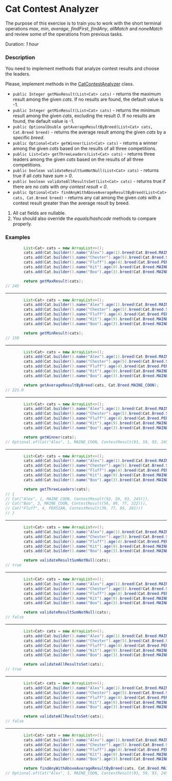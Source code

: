 # Cat Contest Analyzer

The purpose of this exercise is to train you to work with the short terminal operations _max_, _min_, _average_, _findFirst_, _findAny_, _allMatch_ and _noneMatch_ and review some of the operations from previous tasks.

Duration: _1 hour_

### Description

You need to implement methods that analyze contest results and choose the leaders.

Please, implement methods in the [CatContestAnalyzer](src/main/java/com/epam/autotasks/CatContestAnalyzer.java) class.

- `public Integer getMaxResult(List<Cat> cats)` - returns the maximum result among the given _cats_. If no results are found, the default value is -1.
- `public Integer getMinResult(List<Cat> cats)` - returns the minimum result among the given _cats_, excluding the result _0_. If no results are found, the default value is -1.
- `public OptionalDouble getAverageResultByBreed(List<Cat> cats, Cat.Breed breed)` - returns the average result among the given _cats_ by a specific _breed_.
- `public Optional<Cat> getWinner(List<Cat> cats)` - returns a winner among the given _cats_ based on the results of all three competitions.
- `public List<Cat> getThreeLeaders(List<Cat> cats)` - returns three leaders among the given _cats_ based on the results of all three competitions.
- `public boolean validateResultSumNotNull(List<Cat> cats)` - returns true if all _cats_ have _sum > 0_.
- `public boolean validateAllResultsSet(List<Cat> cats)` - returns true if there are no _cats_ with _any contest result = 0_.
- `public Optional<Cat> findAnyWithAboveAverageResultByBreed(List<Cat> cats, Cat.Breed breed)` - returns any cat among the given _cats_ with a contest result greater than the average result by breed.

1. All cat fields are nullable.
2. You should also override the _equals/hashcode_ methods to compare properly.

### Examples

```java
        List<Cat> cats = new ArrayList<>();
        cats.add(Cat.builder().name("Alex").age(1).breed(Cat.Breed.MAINE_COON).contestResult(new ContestResult(93, 59, 93).build());
        cats.add(Cat.builder().name("Chester").age(5).breed(Cat.Breed.SIBERIAN).contestResult(new ContestResult(35, 57, 67).build());
        cats.add(Cat.builder().name("Fluff").age(4).breed(Cat.Breed.PERSIAN).contestResult(new ContestResult(39, 77, 85).build());
        cats.add(Cat.builder().name("Kit").age(9).breed(Cat.Breed.MAINE_COON).contestResult(new ContestResult(88, 59, 49).build());
        cats.add(Cat.builder().name("Boo").age(3).breed(Cat.Breed.MAINE_COON).contestResult(new ContestResult(56, 89, 77).build());

        return getMaxResult(cats);
// 245
```

---

```java
        List<Cat> cats = new ArrayList<>();
        cats.add(Cat.builder().name("Alex").age(1).breed(Cat.Breed.MAINE_COON).contestResult(new ContestResult(93, 59, 93).build());
        cats.add(Cat.builder().name("Chester").age(5).breed(Cat.Breed.SIBERIAN).contestResult(new ContestResult(35, 57, 67).build());
        cats.add(Cat.builder().name("Fluff").age(4).breed(Cat.Breed.PERSIAN).contestResult(new ContestResult(39, 77, 85).build());
        cats.add(Cat.builder().name("Kit").age(9).breed(Cat.Breed.MAINE_COON).contestResult(new ContestResult(88, 59, 49).build());
        cats.add(Cat.builder().name("Boo").age(3).breed(Cat.Breed.MAINE_COON).contestResult(new ContestResult(56, 89, 77).build());

        return getMinResult(cats);
// 159
```

---

```java
        List<Cat> cats = new ArrayList<>();
        cats.add(Cat.builder().name("Alex").age(1).breed(Cat.Breed.MAINE_COON).contestResult(new ContestResult(93, 59, 93).build());
        cats.add(Cat.builder().name("Chester").age(5).breed(Cat.Breed.SIBERIAN).contestResult(new ContestResult(35, 57, 67).build());
        cats.add(Cat.builder().name("Fluff").age(4).breed(Cat.Breed.PERSIAN).contestResult(new ContestResult(39, 77, 85).build());
        cats.add(Cat.builder().name("Kit").age(9).breed(Cat.Breed.MAINE_COON).contestResult(new ContestResult(88, 59, 49).build());
        cats.add(Cat.builder().name("Boo").age(3).breed(Cat.Breed.MAINE_COON).contestResult(new ContestResult(56, 89, 77).build());

        return getAverageResultByBreed(cats, Cat.Breed.MAINE_COON);
// 221.0
```

---

```java
        List<Cat> cats = new ArrayList<>();
        cats.add(Cat.builder().name("Alex").age(1).breed(Cat.Breed.MAINE_COON).contestResult(new ContestResult(93, 59, 93).build());
        cats.add(Cat.builder().name("Chester").age(5).breed(Cat.Breed.SIBERIAN).contestResult(new ContestResult(35, 57, 67).build());
        cats.add(Cat.builder().name("Fluff").age(4).breed(Cat.Breed.PERSIAN).contestResult(new ContestResult(39, 77, 85).build());
        cats.add(Cat.builder().name("Kit").age(9).breed(Cat.Breed.MAINE_COON).contestResult(new ContestResult(88, 59, 49).build());
        cats.add(Cat.builder().name("Boo").age(3).breed(Cat.Breed.MAINE_COON).contestResult(new ContestResult(56, 89, 77).build());

        return getWinner(cats);
// Optional.of(Cat("Alex", 1, MAINE_COON, ContestResult(93, 59, 93, 245)))
```

---

```java
        List<Cat> cats = new ArrayList<>();
        cats.add(Cat.builder().name("Alex").age(1).breed(Cat.Breed.MAINE_COON).contestResult(new ContestResult(93, 59, 93).build());
        cats.add(Cat.builder().name("Chester").age(5).breed(Cat.Breed.SIBERIAN).contestResult(new ContestResult(35, 57, 67).build());
        cats.add(Cat.builder().name("Fluff").age(4).breed(Cat.Breed.PERSIAN).contestResult(new ContestResult(39, 77, 85).build());
        cats.add(Cat.builder().name("Kit").age(9).breed(Cat.Breed.MAINE_COON).contestResult(new ContestResult(88, 59, 49).build());
        cats.add(Cat.builder().name("Boo").age(3).breed(Cat.Breed.MAINE_COON).contestResult(new ContestResult(56, 89, 77).build());

        return getThreeLeaders(cats);
// {
// Cat("Alex", 1, MAINE_COON, ContestResult(93, 59, 93, 245))),
// Cat("Boo", 3, MAINE_COON, ContestResult(56, 89, 77, 222))),
// Cat("Fluff", 4, PERSIAN, ContestResult(39, 77, 85, 201)))
// }
```

---

```java
        List<Cat> cats = new ArrayList<>();
        cats.add(Cat.builder().name("Alex").age(1).breed(Cat.Breed.MAINE_COON).contestResult(new ContestResult(93, 59, 93).build());
        cats.add(Cat.builder().name("Chester").age(5).breed(Cat.Breed.SIBERIAN).contestResult(new ContestResult(35, 57, 67).build());
        cats.add(Cat.builder().name("Fluff").age(4).breed(Cat.Breed.PERSIAN).contestResult(new ContestResult(39, 77, 85).build());
        cats.add(Cat.builder().name("Kit").age(9).breed(Cat.Breed.MAINE_COON).contestResult(new ContestResult(88, 59, 49).build());
        cats.add(Cat.builder().name("Boo").age(3).breed(Cat.Breed.MAINE_COON).contestResult(new ContestResult(56, 89, 77).build());

        return validateResultSumNotNull(cats);
// true
```

---

```java
        List<Cat> cats = new ArrayList<>();
        cats.add(Cat.builder().name("Alex").age(1).breed(Cat.Breed.MAINE_COON).contestResult(new ContestResult(93, 59, 93).build());
        cats.add(Cat.builder().name("Chester").age(5).breed(Cat.Breed.SIBERIAN).contestResult(new ContestResult(0, 0, 0).build());
        cats.add(Cat.builder().name("Fluff").age(4).breed(Cat.Breed.PERSIAN).contestResult(new ContestResult(39, 77, 85).build());
        cats.add(Cat.builder().name("Kit").age(9).breed(Cat.Breed.MAINE_COON).contestResult(new ContestResult(88, 59, 49).build());
        cats.add(Cat.builder().name("Boo").age(3).breed(Cat.Breed.MAINE_COON).contestResult(new ContestResult(56, 89, 0).build());

        return validateResultSumNotNull(cats);
// false
```

---

```java
        List<Cat> cats = new ArrayList<>();
        cats.add(Cat.builder().name("Alex").age(1).breed(Cat.Breed.MAINE_COON).contestResult(new ContestResult(93, 59, 93).build());
        cats.add(Cat.builder().name("Chester").age(5).breed(Cat.Breed.SIBERIAN).contestResult(new ContestResult(35, 57, 67).build());
        cats.add(Cat.builder().name("Fluff").age(4).breed(Cat.Breed.PERSIAN).contestResult(new ContestResult(39, 77, 85).build());
        cats.add(Cat.builder().name("Kit").age(9).breed(Cat.Breed.MAINE_COON).contestResult(new ContestResult(88, 59, 49).build());
        cats.add(Cat.builder().name("Boo").age(3).breed(Cat.Breed.MAINE_COON).contestResult(new ContestResult(56, 89, 77).build());

        return validateAllResultsSet(cats);
// true
```

---

```java
        List<Cat> cats = new ArrayList<>();
        cats.add(Cat.builder().name("Alex").age(1).breed(Cat.Breed.MAINE_COON).contestResult(new ContestResult(93, 59, 93).build());
        cats.add(Cat.builder().name("Chester").age(5).breed(Cat.Breed.SIBERIAN).contestResult(new ContestResult(35, 57, 0).build());
        cats.add(Cat.builder().name("Fluff").age(4).breed(Cat.Breed.PERSIAN).contestResult(new ContestResult(39, 0, 85).build());
        cats.add(Cat.builder().name("Kit").age(9).breed(Cat.Breed.MAINE_COON).contestResult(new ContestResult(88, 59, 49).build());
        cats.add(Cat.builder().name("Boo").age(3).breed(Cat.Breed.MAINE_COON).contestResult(new ContestResult(0, 89, 0).build());

        return validateAllResultsSet(cats);
// false
```

---

```java
        List<Cat> cats = new ArrayList<>();
        cats.add(Cat.builder().name("Alex").age(1).breed(Cat.Breed.MAINE_COON).contestResult(new ContestResult(93, 59, 93).build());
        cats.add(Cat.builder().name("Chester").age(5).breed(Cat.Breed.SIBERIAN).contestResult(new ContestResult(35, 57, 67).build());
        cats.add(Cat.builder().name("Fluff").age(4).breed(Cat.Breed.PERSIAN).contestResult(new ContestResult(39, 77, 85).build());
        cats.add(Cat.builder().name("Kit").age(9).breed(Cat.Breed.MAINE_COON).contestResult(new ContestResult(88, 59, 49).build());
        cats.add(Cat.builder().name("Boo").age(3).breed(Cat.Breed.MAINE_COON).contestResult(new ContestResult(56, 89, 77).build());

        return findAnyWithAboveAverageResultByBreed(cats, Cat.Breed.MAINE_COON);
// Optional.of(Cat("Alex", 1, MAINE_COON, ContestResult(93, 59, 93, 245)))
```